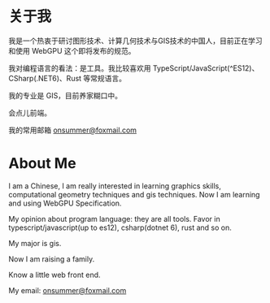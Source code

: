 # 关于我

我是一个热衷于研讨图形技术、计算几何技术与GIS技术的中国人，目前正在学习和使用 WebGPU 这个即将发布的规范。

我对编程语言的看法：是工具。我比较喜欢用 TypeScript/JavaScript(^ES12)、CSharp(.NET6)、Rust 等常规语言。

我的专业是 GIS，目前养家糊口中。

会点儿前端。

我的常用邮箱 onsummer@foxmail.com

# About Me

I am a Chinese, I am really interested in learning graphics skills, computational geometry techniques and gis techniques. Now I am learning and using WebGPU Specification.

My opinion about program language: they are all tools. Favor in typescript/javascript(up to es12), csharp(dotnet 6), rust and so on.

My major is gis. 

Now I am raising a family. 

Know a little web front end.

My email: onsummer@foxmail.com
